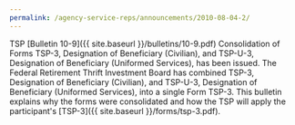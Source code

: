 ```yaml
---
permalink: /agency-service-reps/announcements/2010-08-04-2/
---
```


TSP [Bulletin 10-9]({{ site.baseurl }}/bulletins/10-9.pdf) Consolidation of Forms TSP-3, Designation of Beneficiary (Civilian), and TSP-U-3, Designation of Beneficiary (Uniformed Services), has been issued. The Federal Retirement Thrift Investment Board has combined TSP-3, Designation of Beneficiary (Civilian), and TSP-U-3, Designation of Beneficiary (Uniformed Services), into a single Form TSP-3. This bulletin explains why the forms were consolidated and how the TSP will apply the participant's [TSP-3]({{ site.baseurl }}/forms/tsp-3.pdf).
